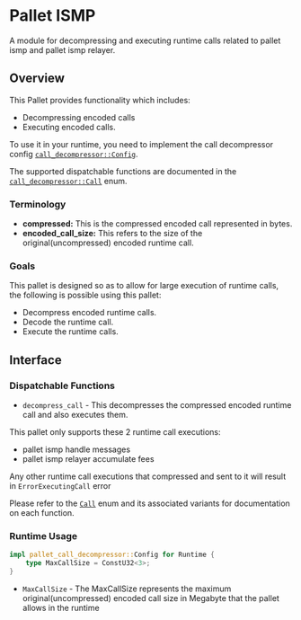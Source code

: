 # Pallet ISMP

A module for decompressing and executing runtime calls related to pallet ismp and pallet ismp relayer.


## Overview

This Pallet provides functionality which includes:

* Decompressing encoded calls
* Executing encoded calls.

To use it in your runtime, you need to implement the call decompressor config
[`call_decompressor::Config`](https://docs.rs/pallet-ismp/latest/pallet_call_decompressor/pallet/trait.Config.html).

The supported dispatchable functions are documented in the
[`call_decompressor::Call`](https://docs.rs/pallet-ismp/latest/pallet_call_decompressor/pallet/enum.Call.html) enum.


### Terminology

* **compressed:** This is the compressed encoded call represented in bytes.
* **encoded_call_size:** This refers to the size of the original(uncompressed) encoded runtime call.

### Goals

This pallet is designed so as to allow for large execution of runtime calls, the following is possible using this pallet:

* Decompress encoded runtime calls.
* Decode the runtime call.
* Execute the runtime calls.

## Interface

### Dispatchable Functions

* `decompress_call` - This decompresses the compressed encoded runtime call and also executes them.

This pallet only supports these 2 runtime call executions:

* pallet ismp handle messages
* pallet ismp relayer accumulate fees

Any other runtime call executions that compressed and sent to it will result in `ErrorExecutingCall` error

Please refer to the [`Call`](https://docs.rs/pallet-ismp/latest/pallet_call_decompressor/enum.Call.html) enum and its associated
variants for documentation on each function.

### Runtime Usage

```rust
impl pallet_call_decompressor::Config for Runtime {
    type MaxCallSize = ConstU32<3>;
}
```

* `MaxCallSize` -  The MaxCallSize represents the maximum original(uncompressed) encoded call size in Megabyte that the pallet allows in the runtime 